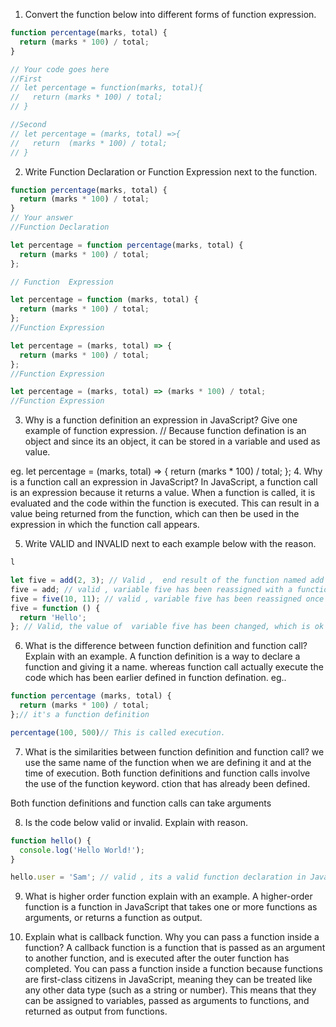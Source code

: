 1. Convert the function below into different forms of function expression.

```js
function percentage(marks, total) {
  return (marks * 100) / total;
}

// Your code goes here
//First
// let percentage = function(marks, total){
//   return (marks * 100) / total;
// }

//Second
// let percentage = (marks, total) =>{
//   return  (marks * 100) / total;
// }

```

2. Write Function Declaration or Function Expression next to the function.

```js
function percentage(marks, total) {
  return (marks * 100) / total;
}
// Your answer
//Function Declaration
```

```js
let percentage = function percentage(marks, total) {
  return (marks * 100) / total;
};

// Function  Expression
```

```js
let percentage = function (marks, total) {
  return (marks * 100) / total;
};
//Function Expression
```

```js
let percentage = (marks, total) => {
  return (marks * 100) / total;
};
//Function Expression
```

```js
let percentage = (marks, total) => (marks * 100) / total;
//Function Expression
```

3. Why is a function definition an expression in JavaScript? Give one example of function expression.
// Because function defination is an object and since its an object, it can be stored in a variable and used as value.

eg.
let percentage = (marks, total) => {
  return (marks * 100) / total;
};
4. Why is a function call an expression in JavaScript?
In JavaScript, a function call is an expression because it returns a value. When a function is called, it is evaluated and the code within the function is executed. This can result in a value being returned from the function, which can then be used in the expression in which the function call appears. 

5. Write VALID and INVALID next to each example below with the reason.

```js
l

let five = add(2, 3); // Valid ,  end result of the function named add has been assigned to variable named five
five = add; // valid , variable five has been reassigned with a function reference named add;
five = five(10, 11); // valid , variable five has been reassigned once again.
five = function () {
  return 'Hello';
}; // Valid, the value of  variable five has been changed, which is ok to do.
```

6. What is the difference between function definition and function call? Explain with an example.
A function definition is a way to declare a function and giving it a name.
whereas function call actually execute the code which has been earlier defined in function defination.
eg..

```js
function percentage (marks, total) {
  return (marks * 100) / total;
};// it's a function definition

percentage(100, 500)// This is called execution.
```
7. What is the similarities between function definition and function call?
we use the same name  of the function when we are defining it and at the time of execution.
Both function definitions and function calls involve the use of the function keyword.
ction that has already been defined.

Both function definitions and function calls can take arguments

8. Is the code below valid or invalid. Explain with reason.

```js
function hello() {
  console.log('Hello World!');
}

hello.user = 'Sam'; // valid , its a valid function declaration in JavaScript.


```

9. What is higher order function explain with an example.
A higher-order function is a function in JavaScript that takes one or more functions as arguments, or returns a function as output.

10. Explain what is callback function. Why you can pass a function inside a function?
A callback function is a function that is passed as an argument to another function, and is executed after the outer function has completed.
You can pass a function inside a function because functions are first-class citizens in JavaScript, meaning they can be treated like any other data type (such as a string or number). This means that they can be assigned to variables, passed as arguments to functions, and returned as output from functions. 
